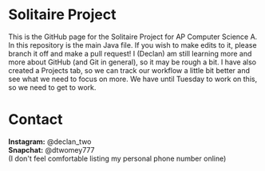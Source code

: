 # Solitaire Project
This is the GitHub page for the Solitaire Project for AP Computer Science A.
In this repository is the main Java file. 
If you wish to make edits to it, please branch it off and make a pull request! 
I (Declan) am still learning more and more about GitHub (and Git in general), so it may be rough a bit. 
I have also created a Projects tab, so we can track our workflow a little bit better and see what we need to focus on more. 
We have until Tuesday to work on this, so we need to get to work. 

# Contact
**Instagram:** @declan_two\
**Snapchat:** @dtwomey777\
(I don't feel comfortable listing my personal phone number online)
